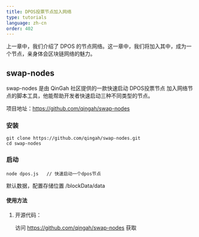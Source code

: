 ```yaml
---
title: DPOS投票节点加入网络
type: tutorials
language: zh-cn
order: 402
---
```


上一章中，我们介绍了 DPOS 的节点网络。这一章中，我们将加入其中，成为一个节点，亲身体会区块链网络的魅力。

## swap-nodes

swap-nodes 是由 QinGah 社区提供的一款快速启动 DPOS投票节点 加入网络节点的脚本工具，他能帮助开发者快速启动三种不同类型的节点。

项目地址：https://github.com/qingah/swap-nodes

### 安装

```
git clone https://github.com/qingah/swap-nodes.git
cd swap-nodes
```

### 启动

```
node dpos.js   // 快速启动一个dpos节点

```

默认数据，配置存储位置 /blockData/data

#### 使用方法

1. 开源代码：

   访问 https://github.com/qingah/swap-nodes 获取
   

